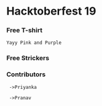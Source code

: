 # Hacktoberfest 19

### Free T-shirt
	Yayy Pink and Purple

### Free Strickers

### Contributors

	 ->Priyanka

	 ->Pranav
